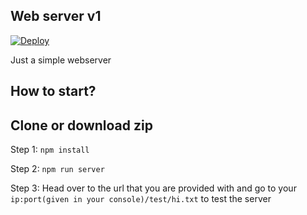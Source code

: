 ## Web server v1
[![Deploy](https://www.herokucdn.com/deploy/button.svg)](https://dashboard.heroku.com/new?template=https://github.com/sjempotje/webserver)

Just a simple webserver

How to start?
-------------
Clone or download zip
----------------------

Step 1:
```npm install```

Step 2:
```npm run server```

Step 3:
Head over to the url that you are provided with and go to your ```ip:port(given in your console)/test/hi.txt``` to test the server
